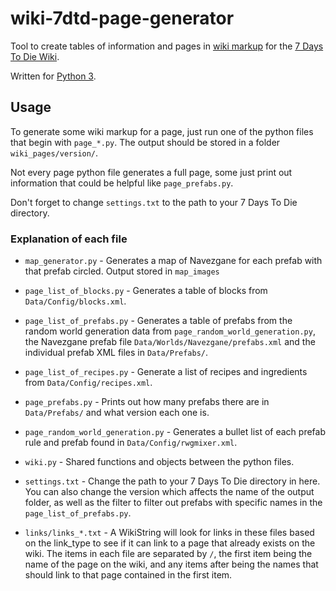 # wiki-7dtd-page-generator
Tool to create tables of information and pages in [wiki markup](https://www.mediawiki.org/wiki/Help:Formatting) for the [7 Days To Die Wiki](https://7daystodie.gamepedia.com/).

Written for [Python 3](https://www.python.org/ftp/python/3.6.0/python-3.6.0.exe).

## Usage
To generate some wiki markup for a page, just run one of the python files that begin with `page_*.py`. The output should be stored in a folder `wiki_pages/version/`.

Not every page python file generates a full page, some just print out information that could be helpful like `page_prefabs.py`.

Don't forget to change `settings.txt` to the path to your 7 Days To Die directory.

### Explanation of each file
- `map_generator.py` - Generates a map of Navezgane for each prefab with that prefab circled. Output stored in `map_images`
- `page_list_of_blocks.py` - Generates a table of blocks from `Data/Config/blocks.xml`.

- `page_list_of_prefabs.py` - Generates a table of prefabs from the random world generation data from `page_random_world_generation.py`, the Navezgane prefab file `Data/Worlds/Navezgane/prefabs.xml` and the individual prefab XML files in `Data/Prefabs/`.

- `page_list_of_recipes.py` - Generate a list of recipes and ingredients from `Data/Config/recipes.xml`.

- `page_prefabs.py` - Prints out how many prefabs there are in `Data/Prefabs/` and what version each one is.

- `page_random_world_generation.py` - Generates a bullet list of each prefab rule and prefab found in `Data/Config/rwgmixer.xml`.

- `wiki.py` - Shared functions and objects between the python files.

- `settings.txt` - Change the path to your 7 Days To Die directory in here. You can also change the version which affects the name of the output folder, as well as the filter to filter out prefabs with specific names in the `page_list_of_prefabs.py`.

- `links/links_*.txt` - A WikiString will look for links in these files based on the link_type to see if it can link to a page that already exists on the wiki. The items in each file are separated by `/`, the first item being the name of the page on the wiki, and any items after being the names that should link to that page contained in the first item.
